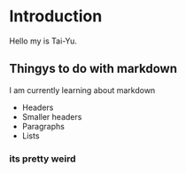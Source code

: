 # Introduction

Hello my is Tai-Yu.

## Thingys to do with markdown

I am currently learning about markdown

* Headers
* Smaller headers
* Paragraphs
* Lists

### its pretty weird
